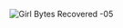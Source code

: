 ![Girl Bytes  Recovered -05](https://github.com/user-attachments/assets/7353f3f0-53fe-44fc-8c51-da4b38592f93)







